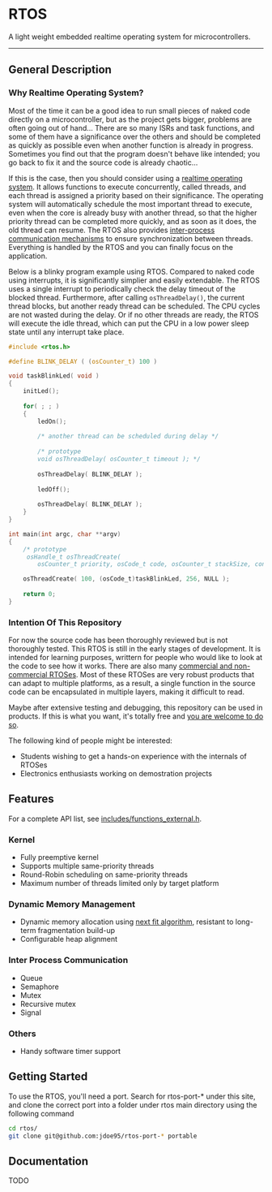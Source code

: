 RTOS
====

A light weight embedded realtime operating system for microcontrollers.

****

General Description
----

### Why Realtime Operating System?

Most of the time it can be a good idea to run small pieces of naked code directly on a microcontroller, but as the project gets bigger, problems are often going out of hand... There are so many ISRs and task functions, and some of them have a significance over the others and should be completed as quickly as possible even when another function is already in progress. Sometimes you find out that the program doesn't behave like intended; you go back to fix it and the source code is already chaotic...

If this is the case, then you should consider using a [realtime operating system][]. It allows functions to execute concurrently, called threads, and each thread is assigned a priority based on their significance. The operating system will automatically schedule the most important thread to execute, even when the core is already busy with another thread, so that the higher priority thread can be completed more quickly, and as soon as it does, the old thread can resume. The RTOS also provides [inter-process communication mechanisms][] to ensure synchronization between threads. Everything is handled by the RTOS and you can finally focus on the application. 

Below is a blinky program example using RTOS. Compared to naked code using interrupts, it is significantly simplier and easily extendable. The RTOS uses a single interrupt to periodically check the delay timeout of the blocked thread. Furthermore, after calling `osThreadDelay()`, the current thread blocks, but another ready thread can be scheduled.  The CPU cycles are not wasted during the delay. Or if no other threads are ready, the RTOS will execute the idle thread, which can put the CPU in a low power sleep state until any interrupt take place.


```c
#include <rtos.h>

#define BLINK_DELAY ( (osCounter_t) 100 )

void taskBlinkLed( void )
{
	initLed();
	
	for( ; ; )
	{
		ledOn();
		
		/* another thread can be scheduled during delay */
		
		/* prototype
		void osThreadDelay( osCounter_t timeout ); */
		
		osThreadDelay( BLINK_DELAY );
		
		ledOff();
		
		osThreadDelay( BLINK_DELAY );
	}
}

int main(int argc, char **argv)
{
	/* prototype
	 osHandle_t osThreadCreate( 
	 	osCounter_t priority, osCode_t code, osCounter_t stackSize, const void* argument ); */

	osThreadCreate( 100, (osCode_t)taskBlinkLed, 256, NULL );
	
	return 0;
}
```

### Intention Of This Repository

For now the source code has been thoroughly reviewed but is not thoroughly tested. This RTOS is still in the early stages of development. It is intended for learning purposes, writtern for people who would like to look at the code to see how it works. There are also many [commercial and non-commercial RTOSes][]. Most of these RTOSes are very robust products that can adapt to multiple platforms, as a result, a single function in the source code can be encapsulated in multiple layers, making it difficult to read. 

Maybe after extensive testing and debugging, this repository can be used in products. If this is what you want, it's totally free and [you are welcome to do so][]. 

The following kind of people might be interested:
- Students wishing to get a hands-on experience with the internals of RTOSes
- Electronics enthusiasts working on demostration projects


Features
----

For a complete API list, see [includes/functions_external.h][].

### Kernel
- Fully preemptive kernel
- Supports multiple same-priority threads
- Round-Robin scheduling on same-priority threads
- Maximum number of threads limited only by target platform

### Dynamic Memory Management
- Dynamic memory allocation using [next fit algorithm][], resistant to long-term fragmentation build-up
- Configurable heap alignment

### Inter Process Communication
- Queue
- Semaphore
- Mutex
- Recursive mutex
- Signal

### Others
- Handy software timer support





Getting Started
----
To use the RTOS, you'll need a port. Search for rtos-port-* under this site, and clone the correct port into a folder under rtos main directory using the following command 

```bash
cd rtos/
git clone git@github.com:jdoe95/rtos-port-* portable
```

Documentation
----
TODO


[realtime operating system]: 
	https://en.wikipedia.org/wiki/Real-time_operating_system
	"Realtime Operating System on Wikipedia"
	
[inter-process communication mechanisms]: 
	https://en.wikipedia.org/wiki/Inter-process_communication
	"Inter Process Communication on Wikipedia"
	
[you are welcome to do so]:
	https://github.com/jdoe95/rtos/blob/master/LICENSE
	"Go to LICENSE"
	
[includes/functions_external.h]:
	https://github.com/jdoe95/rtos/blob/master/includes/functions_external.h
	"View Source Code"

[commercial and non-commercial RTOSes]:
	https://en.wikipedia.org/wiki/Comparison_of_real-time_operating_systems
	"Comparison of RTOSes on Wikipedia"
	
[next fit algorithm]:
	https://www.quora.com/What-are-the-first-fit-next-fit-and-best-fit-algorithms-for-memory-management
	"Go to First Fit, Next Fit and Best Fit Algorithm Expalanation on Quora"
